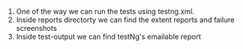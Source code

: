 1) One of the way we can run the tests using testng.xml.
2) Inside reports directorty we can find the extent reports and failure screenshots
3) Inside test-output we can find testNg's emailable report
